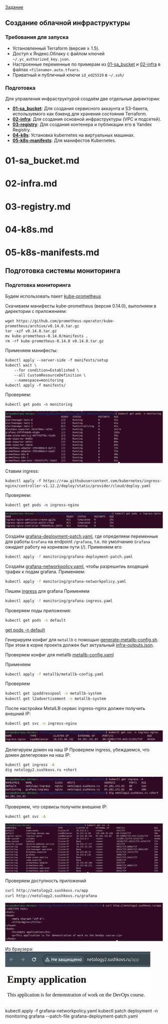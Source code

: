 [Задание](https://github.com/netology-code/devops-diplom-yandexcloud)

## Создание облачной инфраструктуры

### Требования для запуска
- Установленный Terraform (версия ≥ 1.5).
- Доступ к Яндекс.Облаку с файлом ключей `~/.yc_authorized_key.json`.
- Настроенные переменные по примерам из [01-sa_bucket](01-sa_bucket/auto.tfvars.example) и [02-infra](02-infra/auto.tfvars.example) в файлах `<filename>.auto.tfvars`.
- Приватный и публичный ключи `id_ed25519` в `~/.ssh/`

### Подготовка

Для управления инфраструктурой создаём две отдельные директории:
- **[01-sa_bucket](01-sa_bucket)**: Для создания сервисного аккаунта и S3-бакета, используемого как бэкенд для хранения состояния Terraform.
- **[02-infra](02-infra)**: Для создания основной инфраструктуры (VPC и подсетей).
- **[03-registry](03-registry)**: Для создания контенера и публикации его в Yandex Registry.
- **[04-k8s](04-k8s)**: Установка kubernetes на виртуальных машинах.
- **[05-k8s-manifests](05-k8s-manifests)**: Для манифестов Kubernetes.


# 01-sa_bucket.md
# 02-infra.md
# 03-registry.md
# 04-k8s.md
# 05-k8s-manifests.md



## Подготовка cистемы мониторинга

### Подготовка мониторинга
Будем использовать пакет [kube-prometheus](https://github.com/prometheus-operator/kube-prometheus)

Скачиваем манифесты kube-prometheus (версия 0.14.0), выполняем в директории с приложением:
```
wget https://github.com/prometheus-operator/kube-prometheus/archive/v0.14.0.tar.gz
tar -xzf v0.14.0.tar.gz
mv kube-prometheus-0.14.0/manifests .
rm -rf kube-prometheus-0.14.0 v0.14.0.tar.gz
```

Применяем манифесты:  
```
kubectl apply --server-side -f manifests/setup
kubectl wait \
	--for condition=Established \
	--all CustomResourceDefinition \
	--namespace=monitoring
kubectl apply -f manifests/
```

Проверяем:
```
kubectl get pods -n monitoring
```
![monitoring pods](images/image10.png)

Ставим ingress:
```
kubectl apply -f https://raw.githubusercontent.com/kubernetes/ingress-nginx/controller-v1.12.2/deploy/static/provider/cloud/deploy.yaml
```

Проверяем:  
```
kubectl get pods -n ingress-nginx
```
![ingress-nginx pods](images/image11.png)




Создаём [grafana-deployment-patch.yaml](05-k8s-manifests/monitoring/grafana-deployment-patch.yaml), где определяем переменные для работы `Grafana` на endpoint `/grafana`, т.к. по умолчанию `Grafana` ожидает работу на корневом пути (/). Применяем его
```bash
kubectl apply -f monitoring/grafana-deployment-patch.yaml
```

Создаём [grafana-networkpolicy.yaml](05-k8s-manifests/monitoring/grafana-networkpolicy.yaml), чтобы разрешитиь входящий трафик к подам grafana.
Применяем:
```bash
kubectl apply -f monitoring/grafana-networkpolicy.yaml
```

Пишем [ingress](05-k8s-manifests/monitoring/grafana-ingress.yaml) для grafana
Применяем
```bash
kubectl apply -f monitoring/grafana-ingress.yaml
```


Проверяем поды приложения:
```bash
kubectl get pods -n default
```
[get pods -n default](images/image15.png)

Генерируем конфиг для `metallb` с помощью [generate-metallb-config.sh](05-k8s-manifests/generate-metallb-config.sh). При этом в корне проекта должен быт актуальный [infra-outputs.json](infra-outputs.json).

Проверяем конфиг для metallb [metallb-config.yaml](05-k8s-manifests/metallb/metallb-config.yaml)

Применяем
```bash
kubectl apply -f metallb/metallb-config.yaml
```

Проверяем
```bash
kubectl get ipaddresspool -n metallb-system
kubectl get l2advertisement -n metallb-system
```

После настройки MetalLB сервис ingress-nginx должен получить внешний IP:
```bash
kubectl get svc -n ingress-nginx
```
![ingress-nginx service](images/image13.png)


Делегируем домен на наш IP
Проверяем ingress, убеждаемся, что домен делегирован на наш IP:
```bash
kubectl get ingress -A
dig netology2.sushkovs.ru +short
```
![get ingress](images/image17.png)


Проверяем, что сервисы получили внешине IP:
```bash
kubectl get svc -A
```
![get svc](images/image16.png)


Проверяем доступность приложений
```bash
curl http://netology2.sushkovs.ru/app
curl http://netology2.sushkovs.ru/grafana
```
![app in browser](images/image18.png)

Из браузера:  
![app in browser](images/image19.png)

kubectl apply -f grafana-networkpolicy.yaml
kubectl patch deployment -n monitoring grafana --patch-file grafana-deployment-patch.yaml
